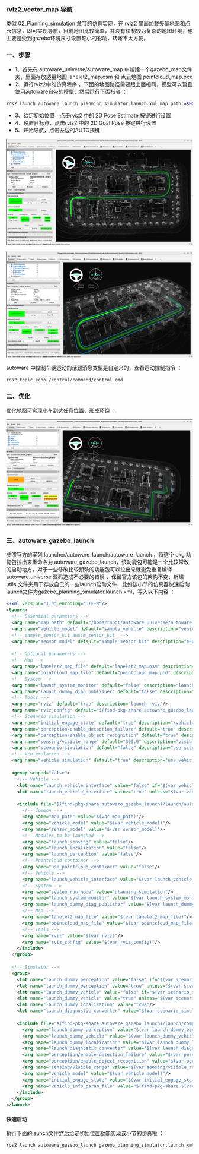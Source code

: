 ### rviz2_vector_map 导航

类似 02_Planning_simulation 章节的仿真实现，在 rviz2 里面加载矢量地图和点云信息，即可实现导航，目前地图比较简单，并没有绘制较为复杂的地图环境，也主要是受到gazebo环境尺寸设置略小的影响，转弯不太方便。

### 一、步骤

- 1、首先在 autoware_universe/autoware_map 中新建一个gazebo_map文件夹，里面存放适量地图 lanelet2_map.osm 和 点云地图 pointcloud_map.pcd
- 2、运行rviz2中的仿真程序 ，下面的地图路径需要跟上面相同，模型可以暂且使用autoware自带的模型，然后运行下面指令 ：

```sh
ros2 launch autoware_launch planning_simulator.launch.xml map_path:=$HOME/autoware_universe/autoware_map/gazebo_map vehicle_model:=sample_vehicle sensor_model:=sample_sensor_kit
```

- 3、给定初始位置，点击rviz2 中的 2D Pose Estimate 按键进行设置
- 4、设置目标点，点击rviz2 中的 2D Goal Pose 按键进行设置
- 5、开始导航，点击左边的AUTO按键

![01_导航top](素材/14_rviz2_vector_map导航.md/01_导航top.png)

![02_导航xyz](素材/14_rviz2_vector_map导航.md/02_导航xyz.png)



autoware 中控制车辆运动的话题消息类型是自定义的，查看运动控制指令 ：

```sh
ros2 topic echo /control/command/control_cmd
```



### 二、优化

优化地图可实现小车到达任意位置，形成环绕 ：

![03_优化](素材/14_rviz2_vector_map导航.md/03_优化.png)

 

### 三、autoware_gazebo_launch

参照官方的案列 launcher/autoware_launch/autoware_launch ，将这个 pkg 功能包拉出来重命名为 autoware_gazebo_launch，该功能包可能是一个比较常改的启动地方，对于一些修改比较频繁的功能包可以拉出来就避免重复编译 autoware.universe 源码造成不必要的错误 ，保留官方该包的架构不变，新建 utils 文件夹用于存放自己的一些launch启动文件，比如该小节的仿真器快速启动launch文件为gazebo_planning_simulator.launch.xml，写入以下内容 ：

```xml
<?xml version="1.0" encoding="UTF-8"?>
<launch>
  <!-- Essential parameters -->
  <arg name="map_path" default="/home/robot/autoware_universe/autoware_map/gazebo_map" description="point cloud and lanelet2 map directory path"/>
  <arg name="vehicle_model" default="sample_vehicle" description="vehicle model name"/>
  <!-- sample_sensor_kit awsim_sensor_kit  -->
  <arg name="sensor_model" default="sample_sensor_kit" description="sensor model name"/>

  <!-- Optional parameters -->
  <!-- Map -->
  <arg name="lanelet2_map_file" default="lanelet2_map.osm" description="lanelet2 map file name"/>
  <arg name="pointcloud_map_file" default="pointcloud_map.pcd" description="pointcloud map file name"/>
  <!-- System -->
  <arg name="launch_system_monitor" default="false" description="launch system monitor"/>
  <arg name="launch_dummy_diag_publisher" default="false" description="launch dummy diag publisher"/>
  <!-- Tools -->
  <arg name="rviz" default="true" description="launch rviz"/>
  <arg name="rviz_config" default="$(find-pkg-share autoware_gazebo_launch)/rviz/autoware.rviz" description="rviz config"/>
  <!-- Scenario simulation -->
  <arg name="initial_engage_state" default="true" description="/vehicle/engage state after starting Autoware"/>
  <arg name="perception/enable_detection_failure" default="true" description="enable to simulate detection failure when using dummy perception"/>
  <arg name="perception/enable_object_recognition" default="true" description="enable object recognition when using dummy perception"/>
  <arg name="sensing/visible_range" default="300.0" description="visible range when using dummy perception"/>
  <arg name="scenario_simulation" default="false" description="use scenario simulation"/>
  <!-- Vcu emulation -->
  <arg name="vehicle_simulation" default="true" description="use vehicle simulation"/>

  <group scoped="false">
    <!-- Vehicle -->
    <let name="launch_vehicle_interface" value="false" if="$(var vehicle_simulation)"/>
    <let name="launch_vehicle_interface" value="true" unless="$(var vehicle_simulation)"/>

    <include file="$(find-pkg-share autoware_gazebo_launch)/launch/autoware.launch.xml">
      <!-- Common -->
      <arg name="map_path" value="$(var map_path)"/>
      <arg name="vehicle_model" value="$(var vehicle_model)"/>
      <arg name="sensor_model" value="$(var sensor_model)"/>
      <!-- Modules to be launched -->
      <arg name="launch_sensing" value="false"/>
      <arg name="launch_localization" value="false"/>
      <arg name="launch_perception" value="false"/>
      <!-- Pointcloud container -->
      <arg name="use_pointcloud_container" value="false"/>
      <!-- Vehicle -->
      <arg name="launch_vehicle_interface" value="$(var launch_vehicle_interface)"/>
      <!-- System -->
      <arg name="system_run_mode" value="planning_simulation"/>
      <arg name="launch_system_monitor" value="$(var launch_system_monitor)"/>
      <arg name="launch_dummy_diag_publisher" value="$(var launch_dummy_diag_publisher)"/>
      <!-- Map -->
      <arg name="lanelet2_map_file" value="$(var lanelet2_map_file)"/>
      <arg name="pointcloud_map_file" value="$(var pointcloud_map_file)"/>
      <!-- Tools -->
      <arg name="rviz" value="$(var rviz)"/>
      <arg name="rviz_config" value="$(var rviz_config)"/>
    </include>
  </group>

  <!-- Simulator -->
  <group>
    <let name="launch_dummy_perception" value="false" if="$(var scenario_simulation)"/>
    <let name="launch_dummy_perception" value="true" unless="$(var scenario_simulation)"/>
    <let name="launch_dummy_vehicle" value="false" if="$(var scenario_simulation)"/>
    <let name="launch_dummy_vehicle" value="true" unless="$(var scenario_simulation)"/>
    <let name="launch_dummy_localization" value="true"/>
    <let name="launch_diagnostic_converter" value="$(var scenario_simulation)"/>

    <include file="$(find-pkg-share autoware_gazebo_launch)/launch/components/tier4_simulator_component.launch.xml">
      <arg name="launch_dummy_perception" value="$(var launch_dummy_perception)"/>
      <arg name="launch_dummy_vehicle" value="$(var launch_dummy_vehicle)"/>
      <arg name="launch_dummy_localization" value="$(var launch_dummy_localization)"/>
      <arg name="launch_diagnostic_converter" value="$(var launch_diagnostic_converter)"/>
      <arg name="perception/enable_detection_failure" value="$(var perception/enable_detection_failure)"/>
      <arg name="perception/enable_object_recognition" value="$(var perception/enable_object_recognition)"/>
      <arg name="sensing/visible_range" value="$(var sensing/visible_range)"/>
      <arg name="vehicle_model" value="$(var vehicle_model)"/>
      <arg name="initial_engage_state" value="$(var initial_engage_state)"/>
      <arg name="vehicle_info_param_file" value="$(find-pkg-share $(var vehicle_model)_description)/config/vehicle_info.param.yaml"/>
    </include>
  </group>
</launch>
```

#### 快速启动

执行下面的launch文件然后给定初始位置就能实现该小节的仿真啦 ：

```sh
ros2 launch autoware_gazebo_launch gazebo_planning_simulator.launch.xml
```


